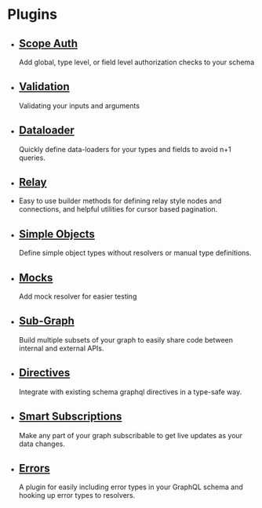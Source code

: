 # Plugins

- ## [Scope Auth](./scope-auth.md)
  Add global, type level, or field level authorization checks to your schema
- ## [Validation](./validation.md)
  Validating your inputs and arguments
- ## [Dataloader](./dataloader.md)
  Quickly define data-loaders for your types and fields to avoid n+1 queries.
- ## [Relay](./relay.md)
- Easy to use builder methods for defining relay style nodes and connections, and helpful utilities
  for cursor based pagination.
- ## [Simple Objects](./simple-objects.md)
  Define simple object types without resolvers or manual type definitions.
- ## [Mocks](./mocks.md)
  Add mock resolver for easier testing
- ## [Sub-Graph](./sub-graph.md)
  Build multiple subsets of your graph to easily share code between internal and external APIs.
- ## [Directives](./directives.md)
  Integrate with existing schema graphql directives in a type-safe way.
- ## [Smart Subscriptions](./smart-subscriptions.md)
  Make any part of your graph subscribable to get live updates as your data changes.
- ## [Errors](./errors.md)
  A plugin for easily including error types in your GraphQL schema and hooking up error types to resolvers.
